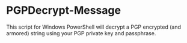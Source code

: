 # PGPDecrypt-Message
This script for Windows PowerShell will decrypt a PGP encrypted (and armored) string using your PGP private key and passphrase.
